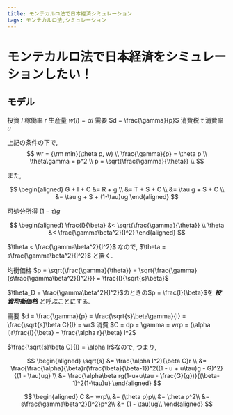 ```yaml
---
title: モンテカルロ法で日本経済シミュレーション
tags: モンテカルロ法,シミュレーション
---
```


# モンテカルロ法で日本経済をシミュレーションしたい！

## モデル
投資 $I$
稼働率 $r$
生産量 $w(I) = \alpha I$
需要 $d = \frac{\gamma}{p}$
消費税 $\tau$
消費率 $u$

上記の条件の下で, 
$$
wr = {\rm min}(\theta p, w) \\
\frac{\gamma}{p} = \theta p \\
\theta\gamma = p^2 \\
p = \sqrt{\frac{\gamma}{\theta}} \\
$$

また,

$$
\begin{aligned}
    G + I + C &= R + g \\
    &= T + S + C \\
    &= \tau g + S + C \\
    &= \tau g + S + (1-\tau)ug
\end{aligned}
$$

可処分所得 $(1 - \tau)g$

$$
\begin{aligned}
    \frac{I}{\beta} &< \sqrt{\frac{\gamma}{\theta}} \\
    \theta &< \frac{\gamma\beta^2}{I^2}
\end{aligned}
$$

$\theta < \frac{\gamma\beta^2}{I^2}$ なので, $\theta = s\frac{\gamma\beta^2}{I^2}$ と置く.

均衡価格 $p = \sqrt{\frac{\gamma}{\theta}} = \sqrt{\frac{\gamma}{s\frac{\gamma\beta^2}{I^2}}} = \frac{I}{\sqrt{s}\beta}$

$\theta_D = \frac{\gamma\beta^2}{I^2}$のときの$p = \frac{I}{\beta}$を ___投資均衡価格___ と呼ぶことにする.

需要 $d = \frac{\gamma}{p} = \frac{\sqrt{s}\beta\gamma}{I} = \frac{\sqrt{s}\beta C}{I} = wr$
消費 $C = dp = \gamma = wrp = (\alpha I)r\frac{I}{\beta} = \frac{\alpha r}{\beta} I^2$

$\frac{\sqrt{s}\beta C}{I} = \alpha Ir$なので, つまり,

$$
\begin{aligned}
     \sqrt{s} &= \frac{\alpha I^2}{\beta C}r \\
     &= \frac{\frac{\alpha}{\beta}r(\frac{\beta}{\beta-1})^2((1 - u + u\tau)g - G)^2}{(1 - \tau)ug} \\
     &= \frac{\alpha\beta rg(1-u+u\tau - \frac{G}{g})}{(\beta-1)^2(1-\tau)u}
\end{aligned}
$$

$$
\begin{aligned}
C &= wrp\\
&= (\theta p)p\\
&= \theta p^2\\
&= s\frac{\gamma\beta^2}{I^2}p^2\\
&= (1 - \tau)ug\\
\end{aligned}
$$